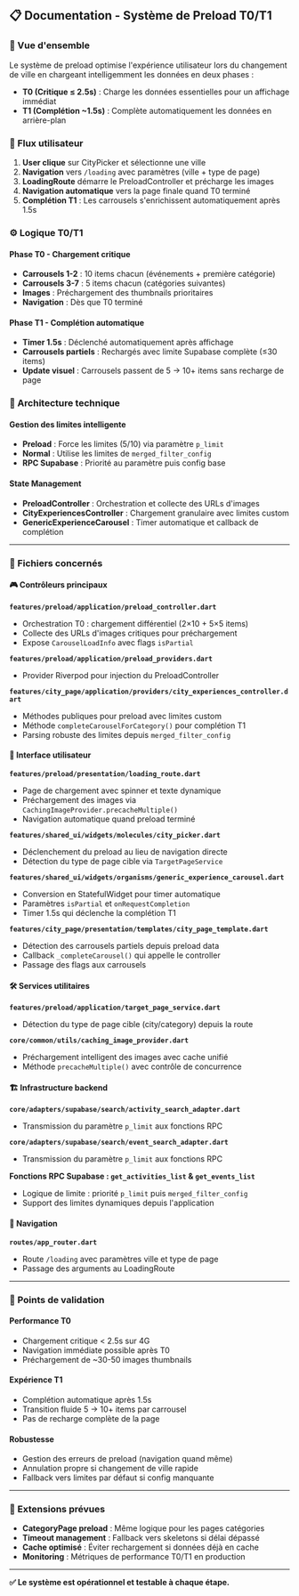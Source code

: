 ## 📋 **Documentation - Système de Preload T0/T1**

### **🎯 Vue d'ensemble**

Le système de preload optimise l'expérience utilisateur lors du changement de ville en chargeant intelligemment les données en deux phases :

- **T0 (Critique ≤ 2.5s)** : Charge les données essentielles pour un affichage immédiat
- **T1 (Complétion ~1.5s)** : Complète automatiquement les données en arrière-plan

### **🔄 Flux utilisateur**

1. **User clique** sur CityPicker et sélectionne une ville
2. **Navigation** vers `/loading` avec paramètres (ville + type de page)
3. **LoadingRoute** démarre le PreloadController et précharge les images
4. **Navigation automatique** vers la page finale quand T0 terminé
5. **Complétion T1** : Les carrousels s'enrichissent automatiquement après 1.5s

### **⚙️ Logique T0/T1**

#### **Phase T0 - Chargement critique**
- **Carrousels 1-2** : 10 items chacun (événements + première catégorie)
- **Carrousels 3-7** : 5 items chacun (catégories suivantes)
- **Images** : Préchargement des thumbnails prioritaires
- **Navigation** : Dès que T0 terminé

#### **Phase T1 - Complétion automatique**
- **Timer 1.5s** : Déclenché automatiquement après affichage
- **Carrousels partiels** : Rechargés avec limite Supabase complète (≤30 items)
- **Update visuel** : Carrousels passent de 5 → 10+ items sans recharge de page

### **🔧 Architecture technique**

#### **Gestion des limites intelligente**
- **Preload** : Force les limites (5/10) via paramètre `p_limit`
- **Normal** : Utilise les limites de `merged_filter_config`
- **RPC Supabase** : Priorité au paramètre puis config base

#### **State Management**
- **PreloadController** : Orchestration et collecte des URLs d'images
- **CityExperiencesController** : Chargement granulaire avec limites custom
- **GenericExperienceCarousel** : Timer automatique et callback de complétion

---

### **📁 Fichiers concernés**

#### **🎮 Contrôleurs principaux**

**`features/preload/application/preload_controller.dart`**
- Orchestration T0 : chargement différentiel (2×10 + 5×5 items)
- Collecte des URLs d'images critiques pour préchargement
- Expose `CarouselLoadInfo` avec flags `isPartial`

**`features/preload/application/preload_providers.dart`**
- Provider Riverpod pour injection du PreloadController

**`features/city_page/application/providers/city_experiences_controller.dart`**
- Méthodes publiques pour preload avec limites custom
- Méthode `completeCarouselForCategory()` pour complétion T1
- Parsing robuste des limites depuis `merged_filter_config`

#### **🎨 Interface utilisateur**

**`features/preload/presentation/loading_route.dart`**
- Page de chargement avec spinner et texte dynamique
- Préchargement des images via `CachingImageProvider.precacheMultiple()`
- Navigation automatique quand preload terminé

**`features/shared_ui/widgets/molecules/city_picker.dart`**
- Déclenchement du preload au lieu de navigation directe
- Détection du type de page cible via `TargetPageService`

**`features/shared_ui/widgets/organisms/generic_experience_carousel.dart`**
- Conversion en StatefulWidget pour timer automatique
- Paramètres `isPartial` et `onRequestCompletion`
- Timer 1.5s qui déclenche la complétion T1

**`features/city_page/presentation/templates/city_page_template.dart`**
- Détection des carrousels partiels depuis preload data
- Callback `_completeCarousel()` qui appelle le controller
- Passage des flags aux carrousels

#### **🛠️ Services utilitaires**

**`features/preload/application/target_page_service.dart`**
- Détection du type de page cible (city/category) depuis la route

**`core/common/utils/caching_image_provider.dart`**
- Préchargement intelligent des images avec cache unifié
- Méthode `precacheMultiple()` avec contrôle de concurrence

#### **🏗️ Infrastructure backend**

**`core/adapters/supabase/search/activity_search_adapter.dart`**
- Transmission du paramètre `p_limit` aux fonctions RPC

**`core/adapters/supabase/search/event_search_adapter.dart`**
- Transmission du paramètre `p_limit` aux fonctions RPC

**Fonctions RPC Supabase : `get_activities_list` & `get_events_list`**
- Logique de limite : priorité `p_limit` puis `merged_filter_config`
- Support des limites dynamiques depuis l'application

#### **🔄 Navigation**

**`routes/app_router.dart`**
- Route `/loading` avec paramètres ville et type de page
- Passage des arguments au LoadingRoute

---

### **🧪 Points de validation**

#### **Performance T0**
- Chargement critique < 2.5s sur 4G
- Navigation immédiate possible après T0
- Préchargement de ~30-50 images thumbnails

#### **Expérience T1**
- Complétion automatique après 1.5s
- Transition fluide 5 → 10+ items par carrousel
- Pas de recharge complète de la page

#### **Robustesse**
- Gestion des erreurs de preload (navigation quand même)
- Annulation propre si changement de ville rapide
- Fallback vers limites par défaut si config manquante

---

### **🔮 Extensions prévues**

- **CategoryPage preload** : Même logique pour les pages catégories
- **Timeout management** : Fallback vers skeletons si délai dépassé
- **Cache optimisé** : Éviter rechargement si données déjà en cache
- **Monitoring** : Métriques de performance T0/T1 en production

---

**✅ Le système est opérationnel et testable à chaque étape.**